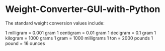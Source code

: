 # Weight-Converter-GUI-with-Python
The standard weight conversion values include:

1 milligram = 0.001 gram
1 centigram = 0.01 gram
1 decigram = 0.1 gram
1 kilogram = 1000 grams
1 gram = 1000 milligrams
1 ton = 2000 pounds
1 pound = 16 ounces